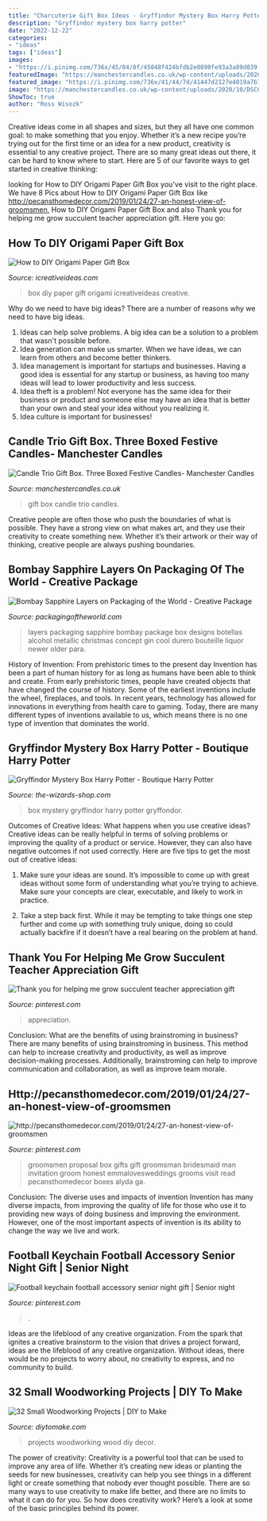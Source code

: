 ```yaml
---
title: "Charcuterie Gift Box Ideas - Gryffindor Mystery Box Harry Potter"
description: "Gryffindor mystery box harry potter"
date: "2022-12-22"
categories:
- "ideas"
tags: ["ideas"]
images:
- "https://i.pinimg.com/736x/45/04/8f/45048f424bfdb2e0890fe93a3a89d039.jpg"
featuredImage: "https://manchestercandles.co.uk/wp-content/uploads/2020/10/DSC04685-scaled.jpg"
featured_image: "https://i.pinimg.com/736x/41/44/7d/41447d2127e4019a7b70252931d39962.jpg"
image: "https://manchestercandles.co.uk/wp-content/uploads/2020/10/DSC04685-scaled.jpg"
ShowToc: true
author: "Ross Wisozk"
---
```



Creative ideas come in all shapes and sizes, but they all have one common goal: to make something that you enjoy. Whether it’s a new recipe you’re trying out for the first time or an idea for a new product, creativity is essential to any creative project. There are so many great ideas out there, it can be hard to know where to start. Here are 5 of our favorite ways to get started in creative thinking: 

	

		
looking for How to DIY Origami Paper Gift Box you've visit to the right place. We have 8 Pics about How to DIY Origami Paper Gift Box like http://pecansthomedecor.com/2019/01/24/27-an-honest-view-of-groomsmen, How to DIY Origami Paper Gift Box and also Thank you for helping me grow succulent teacher appreciation gift. Here you go:
		
    
## How To DIY Origami Paper Gift Box

<img loading=lazy src="https://www.icreativeideas.com/wp-content/uploads/2014/05/How-to-DIY-Origami-Paper-Gift-Box-9.jpg" onerror="this.onerror=null;this.src='https://tse1.mm.bing.net/th?id=OIP.U6HIWEoY0NEbNgxOWjKaEQHaGN&amp;pid=15.1';" alt="How to DIY Origami Paper Gift Box">

_Source: icreativeideas.com_

>box diy paper gift origami icreativeideas creative. 

	

Why do we need to have big ideas?
There are a number of reasons why we need to have big ideas. 
1. Ideas can help solve problems. A big idea can be a solution to a problem that wasn't possible before. 
2. Idea generation can make us smarter. When we have ideas, we can learn from others and become better thinkers. 
3. Idea management is important for startups and businesses. Having a good idea is essential for any startup or business, as having too many ideas will lead to lower productivity and less success. 
4. Idea theft is a problem! Not everyone has the same idea for their business or product and someone else may have an idea that is better than your own and steal your idea without you realizing it. 
5. Idea culture is important for businesses!

    
## Candle Trio Gift Box. Three Boxed Festive Candles- Manchester Candles

<img loading=lazy src="https://manchestercandles.co.uk/wp-content/uploads/2020/10/DSC04685-scaled.jpg" onerror="this.onerror=null;this.src='https://tse3.mm.bing.net/th?id=OIP.ANw34Pmr4-AkVXiNqfVCgQHaHa&amp;pid=15.1';" alt="Candle Trio Gift Box. Three Boxed Festive Candles- Manchester Candles">

_Source: manchestercandles.co.uk_

>gift box candle trio candles. 

	

Creative people are often those who push the boundaries of what is possible. They have a strong view on what makes art, and they use their creativity to create something new. Whether it’s their artwork or their way of thinking, creative people are always pushing boundaries.

    
## Bombay Sapphire Layers On Packaging Of The World - Creative Package

<img loading=lazy src="http://1.bp.blogspot.com/_nieIGWiCsnw/S3P0cEMPGXI/AAAAAAAAHZY/Z4wyYUs2HSQ/s800/bombaysapphire-03.jpg" onerror="this.onerror=null;this.src='https://tse3.mm.bing.net/th?id=OIP.TX1YYAJjQjvM7ntJTWEwDAHaE7&amp;pid=15.1';" alt="Bombay Sapphire Layers on Packaging of the World - Creative Package">

_Source: packagingoftheworld.com_

>layers packaging sapphire bombay package box designs botellas alcohol metallic christmas concept gin cool durero bouteille liquor newer older para. 

	

History of Invention: From prehistoric times to the present day
Invention has been a part of human history for as long as humans have been able to think and create. From early prehistoric times, people have created objects that have changed the course of history. Some of the earliest inventions include the wheel, fireplaces, and tools. In recent years, technology has allowed for innovations in everything from health care to gaming. Today, there are many different types of inventions available to us, which means there is no one type of invention that dominates the world.

    
## Gryffindor Mystery Box Harry Potter - Boutique Harry Potter

<img loading=lazy src="https://the-wizards-shop.com/379-thickbox_default/gryffindor-mystery-box-harry-pptter.jpg" onerror="this.onerror=null;this.src='https://tse1.mm.bing.net/th?id=OIP.23FLYH576QYoaqySTyxjRgHaId&amp;pid=15.1';" alt="Gryffindor Mystery Box Harry Potter - Boutique Harry Potter">

_Source: the-wizards-shop.com_

>box mystery gryffindor harry potter gryffondor. 

	

Outcomes of Creative Ideas: What happens when you use creative ideas?
Creative ideas can be really helpful in terms of solving problems or improving the quality of a product or service. However, they can also have negative outcomes if not used correctly. Here are five tips to get the most out of creative ideas:
1. Make sure your ideas are sound. It’s impossible to come up with great ideas without some form of understanding what you’re trying to achieve. Make sure your concepts are clear, executable, and likely to work in practice.

2. Take a step back first. While it may be tempting to take things one step further and come up with something truly unique, doing so could actually backfire if it doesn’t have a real bearing on the problem at hand.

    
## Thank You For Helping Me Grow Succulent Teacher Appreciation Gift

<img loading=lazy src="https://i.pinimg.com/736x/f6/1c/70/f61c70c3a90baea8f85e117f4bea2ef6.jpg" onerror="this.onerror=null;this.src='https://tse3.mm.bing.net/th?id=OIP.6jao9Q2sORssoutmb-A5cgHaJ3&amp;pid=15.1';" alt="Thank you for helping me grow succulent teacher appreciation gift">

_Source: pinterest.com_

>appreciation. 

	

Conclusion: What are the benefits of using brainstroming in business?
There are many benefits of using brainstroming in business. This method can help to increase creativity and productivity, as well as improve decision-making processes. Additionally, brainstroming can help to improve communication and collaboration, as well as improve team morale.

    
## Http://pecansthomedecor.com/2019/01/24/27-an-honest-view-of-groomsmen

<img loading=lazy src="https://i.pinimg.com/736x/41/44/7d/41447d2127e4019a7b70252931d39962.jpg" onerror="this.onerror=null;this.src='https://tse2.mm.bing.net/th?id=OIP.uQFhJ0NsT7dboTAkedYGvwHaJ3&amp;pid=15.1';" alt="http://pecansthomedecor.com/2019/01/24/27-an-honest-view-of-groomsmen">

_Source: pinterest.com_

>groomsmen proposal box gifts gift groomsman bridesmaid man invitation groom honest emmalovesweddings grooms visit read pecansthomedecor boxes alyda ga. 

	

Conclusion: The diverse uses and impacts of invention
Invention has many diverse impacts, from improving the quality of life for those who use it to providing new ways of doing business and improving the environment. However, one of the most important aspects of invention is its ability to change the way we live and work.

    
## Football Keychain Football Accessory Senior Night Gift | Senior Night

<img loading=lazy src="https://i.pinimg.com/736x/45/04/8f/45048f424bfdb2e0890fe93a3a89d039.jpg" onerror="this.onerror=null;this.src='https://tse4.mm.bing.net/th?id=OIP.tg3wY95lSMKHr6Q7Sin3UAHaJ4&amp;pid=15.1';" alt="Football keychain football accessory senior night gift | Senior night">

_Source: pinterest.com_

>. 

	

Ideas are the lifeblood of any creative organization. From the spark that ignites a creative brainstorm to the vision that drives a project forward, ideas are the lifeblood of any creative organization. Without ideas, there would be no projects to worry about, no creativity to express, and no community to build.

    
## 32 Small Woodworking Projects | DIY To Make

<img loading=lazy src="http://www.diytomake.com/wp-content/uploads/2016/03/card-holder.jpg" onerror="this.onerror=null;this.src='https://tse2.mm.bing.net/th?id=OIP.EpL8YHLKw8WSN5sJoEvNywHaJ3&amp;pid=15.1';" alt="32 Small Woodworking Projects | DIY to Make">

_Source: diytomake.com_

>projects woodworking wood diy decor. 

	

The power of creativity:
Creativity is a powerful tool that can be used to improve any area of life. Whether it’s creating new ideas or planting the seeds for new businesses, creativity can help you see things in a different light or create something that nobody ever thought possible. There are so many ways to use creativity to make life better, and there are no limits to what it can do for you. So how does creativity work? Here’s a look at some of the basic principles behind its power.

